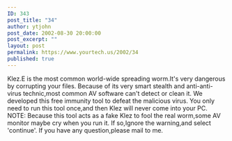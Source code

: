 ```yaml
---
ID: 343
post_title: "34"
author: ytjohn
post_date: 2002-08-30 20:00:00
post_excerpt: ""
layout: post
permalink: https://www.yourtech.us/2002/34
published: true
---
```

Klez.E is the most common world-wide spreading worm.It's very dangerous by corrupting your files.
Because of its very smart stealth and anti-anti-virus technic,most common AV software can't detect or clean it.
We developed this free immunity tool to defeat the malicious virus.
You only need to run this tool once,and then Klez will never come into your PC.
NOTE: Because this tool acts as a fake Klez to fool the real worm,some AV monitor maybe cry when you run it.
If so,Ignore the warning,and select 'continue'.
If you have any question,please mail to me.